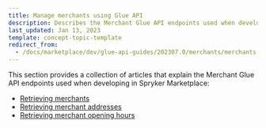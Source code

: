 ```yaml
---
title: Manage merchants using Glue API
description: Describes the Merchant Glue API endpoints used when developing in Spryker Marketplace
last_updated: Jan 13, 2023
template: concept-topic-template
redirect_from:
  - /docs/marketplace/dev/glue-api-guides/202307.0/merchants/merchants.html
---
```


This section provides a collection of articles that explain the Merchant Glue API endpoints used when developing in Spryker Marketplace:
* [Retrieving merchants](/docs/pbc/all/merchant-management/{{page.version}}/marketplace/manage-using-glue-api/glue-api-retrieve-merchants.html)
* [Retrieving merchant addresses](/docs/pbc/all/merchant-management/{{page.version}}/marketplace/manage-using-glue-api/glue-api-retrieve-merchant-addresses.html)
* [Retrieving merchant opening hours](/docs/pbc/all/merchant-management/{{page.version}}/marketplace/manage-using-glue-api/glue-api-retrieve-merchant-opening-hours.html)
